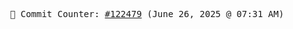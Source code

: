<p align="center">
    <samp>
        📮 Commit Counter: <a href="https://github.com/Javascript-void0/Javascript-void0/commits/main">#122479</a> (June 26, 2025 @ 07:31 AM)
    </samp>
</p>